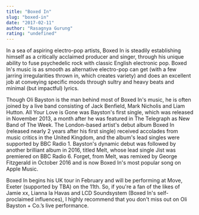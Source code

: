 ```yaml
---
title: "Boxed In"
slug: "boxed-in"
date: "2017-02-11"
author: "Rasagnya Gurung"
rating: "undefined"
---
```


In a sea of aspiring electro-pop artists, Boxed In is steadily establishing himself as a critically acclaimed producer and singer, through his unique ability to fuse psychedelic rock with classic English electronic pop. Boxed In's music is as smooth as alternative electro-pop can get (with a few jarring irregularities thrown in, which creates variety) and does an excellent job at conveying specific moods through sultry and heavy beats and minimal (but impactful) lyrics.

Though Oli Bayston is the man behind most of Boxed In's music, he is often joined by a live band consisting of Jack Benfield, Mark Nicholis and Liam Hutton. All Your Love is Gone was Bayston's first single, which was released in November 2013, a month after he was featured in The Telegraph as New Band of The Week. The London-based artist's debut album Boxed In (released nearly 2 years after his first single) received accolades from music critics in the United Kingdom, and the album's lead singles were supported by BBC Radio 1. Bayston's dynamic debut was followed by another brilliant album in 2016, titled Melt, whose lead single Jist was premiered on BBC Radio 6. Forget, from Melt, was remixed by George Fitzgerald in October 2016 and is now Boxed In's most popular song on Apple Music.

Boxed In begins his UK tour in February and will be performing at Move, Exeter (supported by TBA) on the 11th. So, if you're a fan of the likes of Jamie xx, Lianna la Havas and LCD Soundsystem (Boxed In's self-proclaimed influences), I highly recommend that you don't miss out on Oli Bayston + Co.’s live performance.
